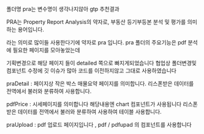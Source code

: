 
폴더명 pra는 변수명이 생각나지않아 gtp 추천결과

PRA는 Property Report Analysis의 약자로, 부동산 등기부등본 분석 및 평가를 의미하는 용어입니다.

라는 의미로 많이들 사용한다기에 약자로 pra 입니다.
pra 폴더의 주요기능은 pdf 분석에 필요한 페이지를 모아놓았는데

기획변경으로 해당 페이지 들이 detailed 쪽으로 빠지게되었습니다
협업상 폴더변경및 컴포넌트 수정에 깃 이슈가 많아 코드를 이전하지않고 그대로 사용하였습니다


praDetail : 페이지상 작은 박스 매물요약 페이지를 의미합니다. 리스폰받은 데이터를 전역에서 불러와 분류하여 사용합니다.

pdfPrice : 시세페이지를 의미합니다 해당내용엔 chart 컴포넌트가 사용됩니다
리스폰받은 데이터를 전역에서 불러와 분류하여 사용하여 테이블 사용합니다.

praUpload : pdf 업로드 페이지입니다 , 
pdf / pdfupad 의 컴포넌트를 사용합니다